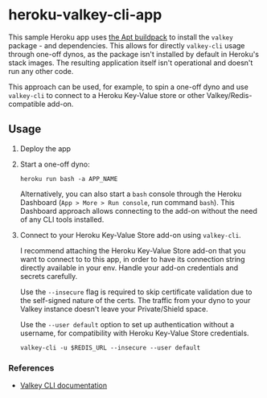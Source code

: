 # heroku-valkey-cli-app

This sample Heroku app uses [the Apt buildpack](https://elements.heroku.com/buildpacks/heroku/heroku-buildpack-apt) to install the `valkey` package - and dependencies. This allows for directly `valkey-cli` usage through one-off dynos, as the package isn't installed by default in Heroku's stack images. The resulting application itself isn't operational and doesn't run any other code.

This approach can be used, for example, to spin a one-off dyno and use `valkey-cli` to connect to a Heroku Key-Value store or other Valkey/Redis-compatible add-on.

## Usage

1. Deploy the app 

2. Start a one-off dyno:
    ```
    heroku run bash -a APP_NAME
    ```
    Alternatively, you can also start a `bash` console through the Heroku Dashboard (`App > More > Run console`, run command `bash`). This Dashboard approach allows connecting to the add-on without the need of any CLI tools installed.

3. Connect to your Heroku Key-Value Store add-on using `valkey-cli`.
   
    I recommend attaching the Heroku Key-Value Store add-on that you want to connect to to this app, in order to have its connection string directly available in your env. Handle your add-on credentials and secrets carefully.

    Use the `--insecure` flag is required to skip certificate validation due to the self-signed nature of the certs. The traffic from your dyno to your Valkey instance doesn't leave your Private/Shield space.
   
    Use the `--user default` option to set up authentication without a username, for compatibility with Heroku Key-Value Store credentials.

    ```
   valkey-cli -u $REDIS_URL --insecure --user default
    ```
  

### References
  * [Valkey CLI documentation](https://valkey.io/topics/cli/)
